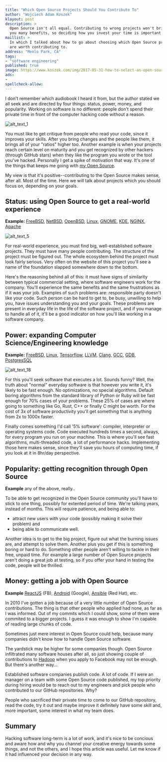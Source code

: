 ```yaml
---
title: "Which Open Source Projects Should You Contribute To"
author: "Wojciech Adam Koszek"
klayout: post
description: >
  Open Source isn't all equal. Contributing to wrong projects won't bring
  you many benefits, so deciding how you invest your time is important.
maillist: >
  In which I talked about how to go about choosing which Open Source projects
  are worth contributing to.
address: "Menlo Park, CA"
tags:
- "software engineering"
published: true
image: https://www.koszek.com/img/2017-05-31-how-to-select-an-open-source-project-to-contribute-to/markus-spiske-109588_10p.jpg 
ads: 
-
spellcheck-allow:
---
```


I don't remember which audiobook I heard it from, but the author stated we
all seek and are directed by four things: status, power, money, and
popularity.  Working on software is no different: people don't spend their
private time in front of the computer hacking code without a reason.

![alt_text_1](/img/2017-05-31-how-to-select-an-open-source-project-to-contribute-to/markus-spiske-109588_10p.jpg "Image_text_1")

You must like to get critique from people who read your code, since it
improves your skills.  After you bring changes and the people like them, it
brings all of your "ratios" higher too. Another example is when your
projects reach certain level on maturity and you get recognized by other
hackers (through GitHub stars) when they like the program you wrote or the
tool you've hacked. Personally I get a spike of motivation that way. It's
one of the things that keeps me going with [my Open Source](https://github.com/wkoszek).

My view is that it's positive--contributing to the Open Source makes sense,
after all. Most of the time. Here we will talk about projects which you
should focus on, depending on your goals. 

## Status: using Open Source to get a real-world experience

**Example:** [FreeBSD](https://www.freebsd.org/), [NetBSD](https://www.netbsd.org/), [OpenBSD](https://www.openbsd.org/), [Linux](https://www.kernel.org/), [GNOME](https://www.gnome.org/), [KDE](https://www.kde.org/), [NGINX](https://nginx.org/en/), [Apache](https://www.apache.org/)

![alt_text_5](/img/2017-05-31-how-to-select-an-open-source-project-to-contribute-to/Freebsd-logo_75p.jpg "Image_text_5")

For real-world experience, you must find big, well-established software
projects. They must have many people contributing.  The structure of the
project must be figured out.  The whole ecosystem behind the project must
look fairly serious.  Very often on the website of this project you'll see a
name of the foundation slapped somewhere down to the bottom.

Here's the reasoning behind all of this: it must have signs of similarity
between typical commercial setting, where software engineers work for the
company. You'll experience the same benefits and the same frustrations as if
it was your job. Examples of such problems are: responsible party doesn't
like your code. Such person can be hard to get to, be busy, unwilling to
help you, have issues understanding you and your goals. These problems are
present in everyday life in the life of the software project, and if you
manage to handle all of it, it'll be a good indicator on how you'll like
working in a software company.

## Power: expanding Computer Science/Engineering knowledge

**Example:** [FreeBSD](https://www.freebsd.org/), [Linux](https://www.kernel.org/), [Tensorflow](https://www.tensorflow.org/), [LLVM](http://llvm.org/), [Clang](https://clang.llvm.org/), [GCC](https://gcc.gnu.org/), [GDB](https://www.gnu.org/s/gdb/), [PostgresSQL](https://www.postgresql.org/)

![alt_text_18](/img/2017-05-31-how-to-select-an-open-source-project-to-contribute-to/PostgreSQL_logo_75p.jpg "Image_text_18")

For this you'll seek software that executes a lot. Sounds funny? Well, the
truth about "normal" everyday software is that however you write it, it's
likely to be fast enough. No optimizations, no special algorithms. Default
boring algorithms from the standard library of Python or Ruby will be fast
enough for 70% cases of your problems.  These 25% of cases are where going to
something like Go, Rust, C++ or finally C might be worth. For the cost of 3x of
software productivity you'll get something that is anything from 2x to 1000x
faster.

Finally comes something I'd call '5% software': compiler, interpreter or
operating systems code. Code executed hundreds times a second, always, for
every program you run on your machine. This is where you'll see fast
algorithms, multi-threaded code, a lot of performance hacks. Implementing those
here makes sense, since they'll save you hours of computing time, if you look
at it in 8hr/day perspective.

## Popularity: getting recognition through Open Source

**Example** any of the above, really..

To be able to get recognized in the Open Source community you'll have to stick
to one thing, possibly for extented period of time. We're talking years,
instead of months.  This will require patience, and being able to:

- attract new users with your code (possibly making it solve their problem) and
- being able to communicate well.

Another idea is to get to the big project, figure out what the burning issues
are, and attempt to solve them. Another plus you get if this is something
boring or hard to do. Something other people aren't willing to tackle in their
free, unpaid time.  For example a large number of Open Source projects aren't
doing a great job at testing, so if you offer your hand in testing the code,
people will be thrilled.

## Money: getting a job with Open Source

**Example** [ReactJS](https://facebook.github.io/react/) (FB), [Android](https://www.android.com/) (Google), [Ansible](https://www.ansible.com/) (Red Hat), etc.

In 2010 I've gotten a job because of a very little number of Open Source
contributions.  The thing is that other people who applied had none, as far
as I was informed.  Out of my commits which I could show, some of them were
commited to a bigger projects.  I guess it was enough to show I'm capable of
reading large chunks of code.

Sometimes just mere interest in Open Source could help, because many
companies didn't know how to handle Open Source software.

The yardstick may be higher for some companies though. Open Source infiltrated many
software houses after all, so
just showing couple of contributions to [Hadoop](http://hadoop.apache.org/) when you apply to Facebook
may not be enough. But there's another way...

Established software companies publish code. A lot of code. If I were an manager on a team
with some Open Source code published, my top priority during hiring would be
to reach out to my engineers and pick people who contributed to our GitHub
repositories.  Why?

People who sacrificed their private time to come to our GitHub repository,
read the code, try it out and maybe improve it definitely have some skill
and, more important, some interest in what my team does.

## Summary

Hacking software long-term is a lot of work, and it's nice to be concious
and aware how and why you channel your creative energy towards some things,
and not the others, and I hope this article was useful. Let me know if it
had influenced your decision in any way.
